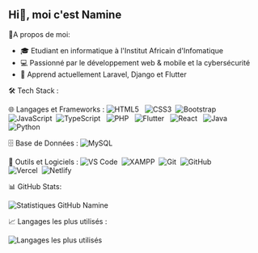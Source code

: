 ## Hi👋, moi c'est Namine
🔗A propos de moi:
- 🎓 Etudiant en informatique à l'Institut Africain d'Infomatique
- 💻 Passionné par le développement web & mobile et la cybersécurité
- 🌱 Apprend actuellement Laravel, Django et Flutter

🛠️ Tech Stack  :

🌐 Langages et Frameworks  :
![HTML5](https://img.shields.io/badge/HTML5-%23E34F26.svg?style=flat&logo=html5&logoColor=white) &nbsp;
![CSS3](https://img.shields.io/badge/CSS3-%231572B6.svg?style=flat&logo=css3&logoColor=white)&nbsp;
![Bootstrap](https://img.shields.io/badge/Bootstrap-%23563D7C.svg?style=flat&logo=bootstrap&logoColor=white)&nbsp;
![JavaScript](https://img.shields.io/badge/JavaScript-%23F7DF1E.svg?style=flat&logo=javascript&logoColor=black)&nbsp; 
![TypeScript](https://img.shields.io/badge/TypeScript-%23007ACC.svg?style=flat&logo=typescript&logoColor=white) &nbsp;
![PHP](https://img.shields.io/badge/PHP-%23777BB4.svg?style=flat&logo=php&logoColor=white)  &nbsp;
![Flutter](https://img.shields.io/badge/Flutter-%2302569B.svg?style=flat&logo=flutter&logoColor=white)  &nbsp;
![React](https://img.shields.io/badge/React-%2361DAFB.svg?style=flat&logo=react&logoColor=black)  &nbsp;
![Java](https://img.shields.io/badge/Java-%23ED8B00.svg?style=flat&logo=openjdk&logoColor=white)  &nbsp;
![Python](https://img.shields.io/badge/Python-%233776AB.svg?style=flat&logo=python&logoColor=white)  

🗄️ Base de Données  :
![MySQL](https://img.shields.io/badge/MySQL-%234479A1.svg?style=flat&logo=mysql&logoColor=white)  

🔧 Outils et Logiciels  :
![VS Code](https://img.shields.io/badge/VS%20Code-%23007ACC.svg?style=flat&logo=visual-studio-code&logoColor=white)&nbsp;
![XAMPP](https://img.shields.io/badge/XAMPP-%23FB7A24.svg?style=flat&logo=xampp&logoColor=white)&nbsp;
![Git](https://img.shields.io/badge/Git-%23F05033.svg?style=flat&logo=git&logoColor=white)&nbsp;
![GitHub](https://img.shields.io/badge/GitHub-%23181717.svg?style=flat&logo=github&logoColor=white)&nbsp;  
![Vercel](https://img.shields.io/badge/Vercel-%23000000.svg?style=flat&logo=vercel&logoColor=white)&nbsp;
![Netlify](https://img.shields.io/badge/Netlify-%23000000.svg?style=flat&logo=netlify&logoColor=white)

📊 GitHub Stats:

![Statistiques GitHub Namine](https://github-readme-stats.vercel.app/api?username=NamineBd&show_icons=true&theme=light)

📈 Langages les plus utilisés :

![Langages les plus utilisés](https://github-readme-stats.vercel.app/api/top-langs/?username=NamineBd&layout=compact&theme=light)

<!--
**NamineBd/NamineBd** is a ✨ _special_ ✨ repository because its `README.md` (this file) appears on your GitHub profile.

Here are some ideas to get you started:

- 🔭 I’m currently working on ...
- 🌱 I’m currently learning ...
- 👯 I’m looking to collaborate on ...
- 🤔 I’m looking for help with ...
- 💬 Ask me about ...
- 📫 How to reach me: ...
- 😄 Pronouns: ...
- ⚡ Fun fact: ...
-->
